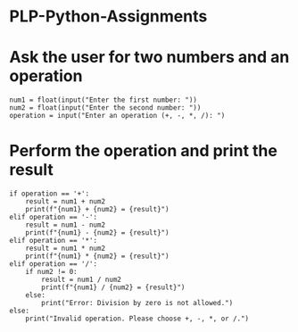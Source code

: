 # PLP-Python-Assignments
# Ask the user for two numbers and an operation
```
num1 = float(input("Enter the first number: "))
num2 = float(input("Enter the second number: "))
operation = input("Enter an operation (+, -, *, /): ")
```
# Perform the operation and print the result
```
if operation == '+':
    result = num1 + num2
    print(f"{num1} + {num2} = {result}")
elif operation == '-':
    result = num1 - num2
    print(f"{num1} - {num2} = {result}")
elif operation == '*':
    result = num1 * num2
    print(f"{num1} * {num2} = {result}")
elif operation == '/':
    if num2 != 0:
        result = num1 / num2
        print(f"{num1} / {num2} = {result}")
    else:
        print("Error: Division by zero is not allowed.")
else:
    print("Invalid operation. Please choose +, -, *, or /.")
```
